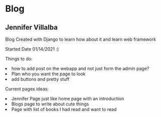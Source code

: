 # Blog

<h2>Jennifer Villalba</h2>

<p>Blog Created with Django to learn how about it and learn web framework

Started Date 01/14/2021 :) 

Things to do:
    <li> how to add post on the webapp and not just form the admin page?</li>
    <li>Plan who you want the page to look</li>
    <li> add buttons and pretty stuff 
    </li> 

Current pages ideas:
<li> Jennifer Page just like home page with an introduction</li>
<li> Blogs page to write about cute things</li>
<li> Page with list of books I had read and want to read</li>

</p>




